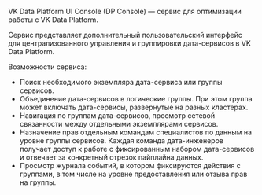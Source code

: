 VK Data Platform UI Console (DP Console) — сервис для оптимизации работы с VK Data Platform.

Сервис представляет дополнительный пользовательский интерфейс для централизованного управления и группировки дата-сервисов в VK Data Platform.

Возможности сервиса:

- Поиск необходимого экземпляра дата-сервиса или группы сервисов.
- Объединение дата-сервисов в логические группы. При этом группа может включать дата-сервисы, развернутые на разных кластерах.
- Навигация по группам дата-сервисов, просмотр сетевой связанности между отдельными экземплярами сервисов.
- Назначение прав отдельным командам специалистов по данным на уровне группы сервисов. Каждая команда дата-инженеров получает доступ к работе с фиксированным набором дата-сервисов и отвечает за конкретный отрезок пайплайна данных.
- Просмотр журнала событий, в котором фиксируются действия с группами, в том числе на уровне предоставления или отзыва прав на группы.
